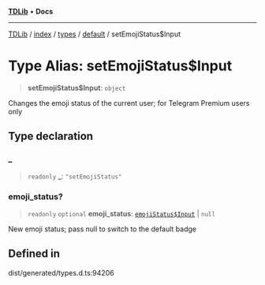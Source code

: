 [**TDLib**](../../../../../../README.md) • **Docs**

***

[TDLib](../../../../../../modules.md) / [index](../../../../../README.md) / [types](../../../README.md) / [default](../README.md) / setEmojiStatus$Input

# Type Alias: setEmojiStatus$Input

> **setEmojiStatus$Input**: `object`

Changes the emoji status of the current user; for Telegram Premium users only

## Type declaration

### \_

> `readonly` **\_**: `"setEmojiStatus"`

### emoji\_status?

> `readonly` `optional` **emoji\_status**: [`emojiStatus$Input`](emojiStatus$Input-1.md) \| `null`

New emoji status; pass null to switch to the default badge

## Defined in

dist/generated/types.d.ts:94206
